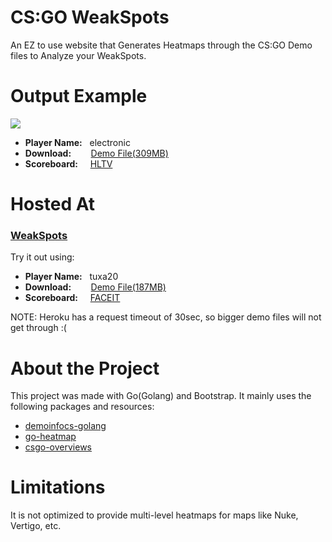 # CS:GO WeakSpots
An EZ to use website that Generates Heatmaps through the CS:GO Demo files to Analyze your WeakSpots.


# Output Example
<img src="https://i.ibb.co/YPYX6tK/electronic-ancient.jpg">

* **Player Name:** &nbsp;&nbsp;electronic
* **Download:** &nbsp;&nbsp;&nbsp;&nbsp;&nbsp;&nbsp;&nbsp;[Demo File(309MB)](https://drive.google.com/file/d/19DgALLPVG3eyENWfeFa6X-DNpp1J_i9l/view?usp=sharing)
* **Scoreboard:** &nbsp;&nbsp;&nbsp;&nbsp;[HLTV](https://www.hltv.org/stats/matches/mapstatsid/122163/natus-vincere-vs-faze)

# Hosted At
### [WeakSpots](https://weakspots.herokuapp.com/) ###
Try it out using:
* **Player Name:** &nbsp;&nbsp;tuxa20
* **Download:** &nbsp;&nbsp;&nbsp;&nbsp;&nbsp;&nbsp;&nbsp;[Demo File(187MB)](https://drive.google.com/file/d/1DbWxnm-Hy8g39Upqbq2vN_4R8G6N32jc/view?usp=sharing)
* **Scoreboard:** &nbsp;&nbsp;&nbsp;&nbsp;[FACEIT](https://www.faceit.com/en/csgo/room/1-db6ad115-bce6-4b9f-973d-899bd0709b02/scoreboard)

NOTE: Heroku has a request timeout of 30sec, so bigger demo files will not get through :(

# About the Project
This project was made with Go(Golang) and Bootstrap.
It mainly uses the following packages and resources:  
* [demoinfocs-golang](https://github.com/markus-wa/demoinfocs-golang)  
* [go-heatmap](https://github.com/dustin/go-heatmap)
* [csgo-overviews](https://github.com/zoidbergwill/csgo-overviews)

# Limitations
It is not optimized to provide multi-level heatmaps for maps like Nuke, Vertigo, etc.